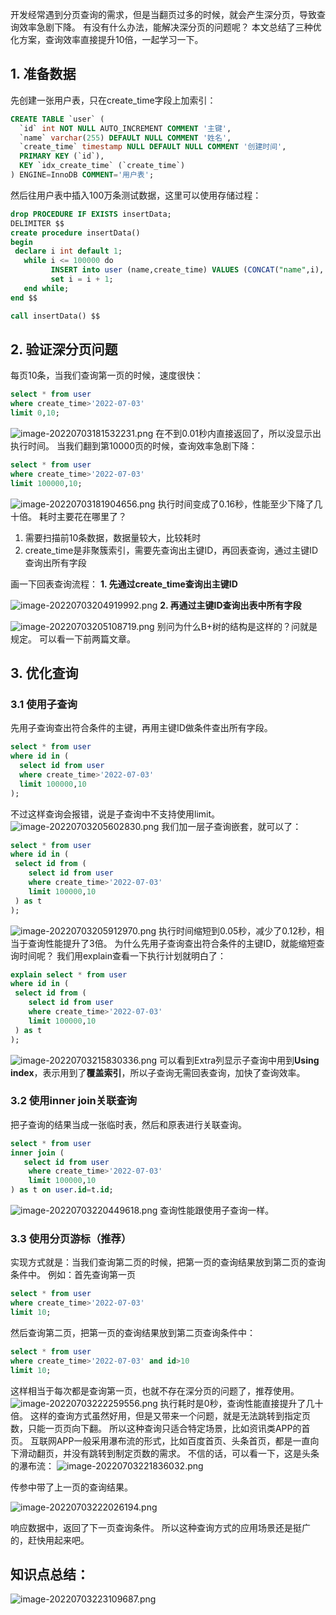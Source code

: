 开发经常遇到分页查询的需求，但是当翻页过多的时候，就会产生深分页，导致查询效率急剧下降。
有没有什么办法，能解决深分页的问题呢？
本文总结了三种优化方案，查询效率直接提升10倍，一起学习一下。
## 1. 准备数据
先创建一张用户表，只在create_time字段上加索引：
```sql
CREATE TABLE `user` (
  `id` int NOT NULL AUTO_INCREMENT COMMENT '主键',
  `name` varchar(255) DEFAULT NULL COMMENT '姓名',
  `create_time` timestamp NULL DEFAULT NULL COMMENT '创建时间',
  PRIMARY KEY (`id`),
  KEY `idx_create_time` (`create_time`)
) ENGINE=InnoDB COMMENT='用户表';
```
然后往用户表中插入100万条测试数据，这里可以使用存储过程：
```sql
drop PROCEDURE IF EXISTS insertData;
DELIMITER $$
create procedure insertData()
begin
 declare i int default 1;
   while i <= 100000 do
         INSERT into user (name,create_time) VALUES (CONCAT("name",i), now());
         set i = i + 1; 
   end while; 
end $$

call insertData() $$
```
## 2. 验证深分页问题
每页10条，当我们查询第一页的时候，速度很快：
```sql
select * from user 
where create_time>'2022-07-03' 
limit 0,10;
```
![image-20220703181532231.png](https://javabaguwen.com/img/%E6%B7%B1%E5%88%86%E9%A1%B51.png)
在不到0.01秒内直接返回了，所以没显示出执行时间。
当我们翻到第10000页的时候，查询效率急剧下降：
```sql
select * from user 
where create_time>'2022-07-03' 
limit 100000,10;
```
![image-20220703181904656.png](https://javabaguwen.com/img/%E6%B7%B1%E5%88%86%E9%A1%B52.png)
执行时间变成了0.16秒，性能至少下降了几十倍。
耗时主要花在哪里了？

1. 需要扫描前10条数据，数据量较大，比较耗时
2. create_time是非聚簇索引，需要先查询出主键ID，再回表查询，通过主键ID查询出所有字段

画一下回表查询流程：
**1. 先通过create_time查询出主键ID**

![image-20220703204919992.png](https://javabaguwen.com/img/%E6%B7%B1%E5%88%86%E9%A1%B53.png)
**2. 再通过主键ID查询出表中所有字段**

![image-20220703205108719.png](https://javabaguwen.com/img/%E6%B7%B1%E5%88%86%E9%A1%B54.png)
别问为什么B+树的结构是这样的？问就是规定。
可以看一下前两篇文章。
## 3. 优化查询
### 3.1 使用子查询
先用子查询查出符合条件的主键，再用主键ID做条件查出所有字段。
```sql
select * from user 
where id in (
  select id from user 
  where create_time>'2022-07-03' 
  limit 100000,10
);
```
不过这样查询会报错，说是子查询中不支持使用limit。
![image-20220703205602830.png](https://javabaguwen.com/img/%E6%B7%B1%E5%88%86%E9%A1%B55.png)
我们加一层子查询嵌套，就可以了：
```sql
select * from user 
where id in (
 select id from (
    select id from user 
    where create_time>'2022-07-03' 
    limit 100000,10
 ) as t
);
```
![image-20220703205912970.png](https://javabaguwen.com/img/%E6%B7%B1%E5%88%86%E9%A1%B56.png)
执行时间缩短到0.05秒，减少了0.12秒，相当于查询性能提升了3倍。
为什么先用子查询查出符合条件的主键ID，就能缩短查询时间呢？
我们用explain查看一下执行计划就明白了：
```sql
explain select * from user 
where id in (
 select id from (
    select id from user 
    where create_time>'2022-07-03' 
    limit 100000,10
 ) as t
);
```
![image-20220703215830336.png](https://javabaguwen.com/img/%E6%B7%B1%E5%88%86%E9%A1%B57.png)
可以看到Extra列显示子查询中用到**Using index**，表示用到了**覆盖索引**，所以子查询无需回表查询，加快了查询效率。
### 3.2 使用inner join关联查询
把子查询的结果当成一张临时表，然后和原表进行关联查询。
```sql
select * from user 
inner join (
   select id from user 
    where create_time>'2022-07-03' 
    limit 100000,10
) as t on user.id=t.id;
```
![image-20220703220449618.png](https://javabaguwen.com/img/%E6%B7%B1%E5%88%86%E9%A1%B58.png)
查询性能跟使用子查询一样。
### 3.3 使用分页游标（推荐）
实现方式就是：当我们查询第二页的时候，把第一页的查询结果放到第二页的查询条件中。
例如：首先查询第一页
```sql
select * from user 
where create_time>'2022-07-03' 
limit 10;
```
然后查询第二页，把第一页的查询结果放到第二页查询条件中：
```sql
select * from user 
where create_time>'2022-07-03' and id>10 
limit 10;
```
这样相当于每次都是查询第一页，也就不存在深分页的问题了，推荐使用。
![image-20220703222259556.png](https://javabaguwen.com/img/%E6%B7%B1%E5%88%86%E9%A1%B59.png)
执行耗时是0秒，查询性能直接提升了几十倍。
这样的查询方式虽然好用，但是又带来一个问题，就是无法跳转到指定页数，只能一页页向下翻。
所以这种查询只适合特定场景，比如资讯类APP的首页。
互联网APP一般采用瀑布流的形式，比如百度首页、头条首页，都是一直向下滑动翻页，并没有跳转到制定页数的需求。
不信的话，可以看一下，这是头条的瀑布流：
![image-20220703221836032.png](https://javabaguwen.com/img/%E6%B7%B1%E5%88%86%E9%A1%B510.png)

传参中带了上一页的查询结果。

![image-20220703222026194.png](https://javabaguwen.com/img/%E6%B7%B1%E5%88%86%E9%A1%B511.png)

响应数据中，返回了下一页查询条件。
所以这种查询方式的应用场景还是挺广的，赶快用起来吧。
## 知识点总结：
![image-20220703223109687.png](https://javabaguwen.com/img/%E6%B7%B1%E5%88%86%E9%A1%B5%E6%80%BB%E7%BB%93.png)

